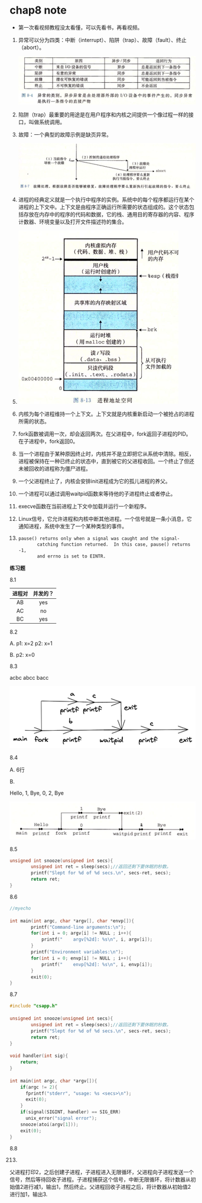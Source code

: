# chap8 note

+ 第一次看视频教程没太看懂，可以先看书，再看视频。

1. 异常可以分为四类：中断（interrupt）、陷阱（trap）、故障（fault）、终止（abort）。

   ![image-20220630094202113](https://raw.githubusercontent.com/damenshi/myImage/main/img/image-20220630094202113.png)

2. 陷阱（trap）最重要的用途是在用户程序和内核之间提供一个像过程一样的接口，叫做系统调用。

3. 故障：一个典型的故障示例是缺页异常。

   ![image-20220630095909595](https://raw.githubusercontent.com/damenshi/myImage/main/img/image-20220630095909595.png)

4. 进程的经典定义就是一个执行中程序的实例。系统中的每个程序都运行在某个进程的上下文中。上下文是由程序正确运行所需要的状态组成的。这个状态包括存放在内存中的程序的代码和数据，它的栈、通用目的寄存器的内容、程序计数器、环境变量以及打开文件描述符的集合。
5. <img src="https://raw.githubusercontent.com/damenshi/myImage/main/img/image-20220630102314835.png" alt="image-20220630102314835" style="zoom:50%;" />

6. 内核为每个进程维持一个上下文。上下文就是内核重新启动一个被抢占的进程所需的状态。
7. fork函数被调用一次，却会返回两次。在父进程中，fork返回子进程的PID。在子进程中，fork返回0。
8. 当一个进程由于某种原因终止时，内核并不是立即把它从系统中清除。相反，进程被保持在一种已终止的状态中，直到被它的父进程收回。一个终止了但还未被回收的进程称为僵尸进程。
9. 一个父进程终止了，内核会安排init进程成为它的孤儿进程的养父。
10. 一个进程可以通过调用waitpid函数来等待他的子进程终止或者停止。
11. execve函数在当前进程上下文中加载并运行一个新程序。

12. Linux信号，它允许进程和内核中断其他进程。一个信号就是一条小消息，它通知进程，系统中发生了一个某种类型的事件。

13. ```
    pause() returns only when a signal was caught and the signal-
           catching function returned.  In this case, pause() returns -1,
           and errno is set to EINTR.
    ```





**练习题**

8.1

| 进程对 | 并发的？ |
| :----: | :------: |
|   AB   |   yes    |
|   AC   |    no    |
|   BC   |   yes    |

8.2

A. p1: x=2 p2: x=1

B. p2: x=0

8.3

acbc	abcc  bacc

![image-20220630114642729](https://raw.githubusercontent.com/damenshi/myImage/main/img/image-20220630114642729.png)

8.4

A. 6行

B.

Hello, 1, Bye, 0, 2, Bye

![image-20220630120417541](https://raw.githubusercontent.com/damenshi/myImage/main/img/image-20220630120417541.png)

8.5

```c
unsigned int snooze(unsigned int secs){
		unsigned int ret = sleep(secs);//返回还剩下要休眠的秒数。
		printf("Slept for %d of %d secs.\n", secs-ret, secs);
		return ret;
}
```

8.6

```c
//myecho

int main(int argc, char *argv[], char *envp[]){
		printf("Command-line arguments:\n");
		for(int i = 0; argv[i] != NULL ; i++){
			printf("	argv[%2d]: %s\n", i, argv[i]);
		}
		printf("Environment variables:\n");
		for(int i = 0; envp[i] != NULL ; i++){
			printf("	envp[%2d]: %s\n", i, envp[i]);
		}
		exit(0);
}
```

8.7

```c
#include "csapp.h"

unsigned int snooze(unsigned int secs){
		unsigned int ret = sleep(secs);//返回还剩下要休眠的秒数。
		printf("Slept for %d of %d secs.\n", secs-ret, secs);
		return ret;
}

void handler(int sig){
  	return;
}

int main(int argc, char *argv[]){
  	if(argc != 2){
      fprintf("stderr", "usage: %s <secs>\n");
      exit(0);
    }
  	if(signal(SIGINT, handler) == SIG_ERR)
      unix_error("signal error");
  	snooze(atoi(argv[1])); 
  	exit(0);
}
```

8.8

213.

父进程打印2，之后创建子进程，子进程进入无限循环，父进程向子进程发送一个信号，然后等待回收子进程。子进程捕获这个信号，中断无限循环，将计数器从初始值2进行减1，输出1，然后终止。父进程回收子进程之后，将计数器从初始值2进行加1，输出3.

